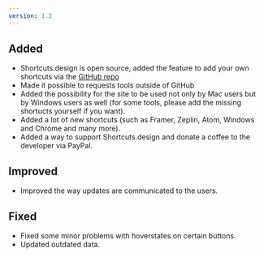 ```yaml
---
version: 1.2
---
```


## Added
- Shortcuts.design is open source, added the feature to add your own shortcuts via the [GitHub repo](http://github.com/michelvanheest/shortcuts-design-data)
- Made it possible to requests tools outside of GitHub
- Added the possibility for the site to be used not only by Mac users but by Windows users as well (for some tools, please add the missing shortucts yourself if you want).
- Added a lot of new shortcuts (such as Framer, Zeplin, Atom, Windows and Chrome and many more).
- Added a way to support Shortcuts.design and donate a coffee to the developer via PayPal.

## Improved
- Improved the way updates are communicated to the users.

## Fixed
- Fixed some minor problems with hoverstates on certain buttons.
- Updated outdated data.